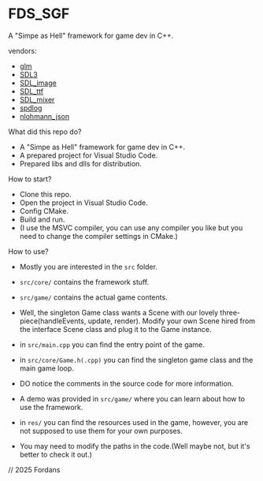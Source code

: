 # FDS_SGF
  A "Simpe as Hell" framework for game dev in C++.

vendors:
- [glm](https://github.com/g-truc/glm)
- [SDL3](https://github.com/libsdl-org/SDL)
- [SDL_image](https://github.com/libsdl-org/SDL_image)
- [SDL_ttf](https://github.com/libsdl-org/SDL_ttf)
- [SDL_mixer](https://github.com/libsdl-org/SDL_mixer)
- [spdlog](https://github.com/gabime/spdlog)
- [nlohmann_json](https://github.com/nlohmann/json)

What did this repo do?
- A "Simpe as Hell" framework for game dev in C++.
- A prepared project for Visual Studio Code.
- Prepared libs and dlls for distribution.

How to start?
- Clone this repo.
- Open the project in Visual Studio Code.
- Config CMake.
- Build and run.
- (I use the MSVC compiler, you can use any compiler you like but you need to change the compiler settings in CMake.)

How to use?
- Mostly you are interested in the `src` folder.
- `src/core/` contains the framework stuff.
- `src/game/` contains the actual game contents.
- Well, the singleton Game class wants a Scene with our lovely three-piece(handleEvents, update, render). Modify your own Scene hired from the interface Scene class and plug it to the Game instance.

- in `src/main.cpp` you can find the entry point of the game.
- in `src/core/Game.h(.cpp)` you can find the singleton game class and the main game loop.
- DO notice the comments in the source code for more information.

- A demo was provided in `src/game/` where you can learn about how to use the framework.

- in `res/` you can find the resources used in the game, however, you are not supposed to use them for your own purposes.

- You may need to modify the paths in the code.(Well maybe not, but it's better to check it out.)

// 2025 Fordans
